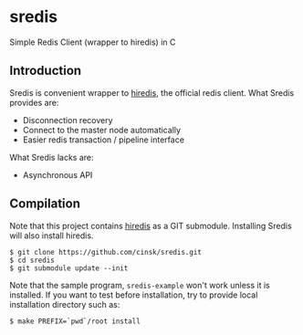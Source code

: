 

sredis
======

Simple Redis Client (wrapper to hiredis) in C


Introduction
------------

Sredis is convenient wrapper to [hiredis](http://redis.io/), the official redis client.  What Sredis provides are:

- Disconnection recovery
- Connect to the master node automatically
- Easier redis transaction / pipeline interface

What Sredis lacks are:

- Asynchronous API


Compilation
-----------

Note that this project contains [hiredis](http://redis.io/) as a GIT submodule.  Installing Sredis will also install hiredis.

    $ git clone https://github.com/cinsk/sredis.git
    $ cd sredis
    $ git submodule update --init

Note that the sample program, `sredis-example` won't work unless it is installed.  If you want to test before installation, try to provide local installation directory such as:

    $ make PREFIX=`pwd`/root install
    

